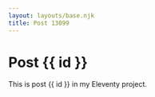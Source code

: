 ```yaml
---
layout: layouts/base.njk
title: Post 13099
---
```


# Post {{ id }}

This is post {{ id }} in my Eleventy project.
